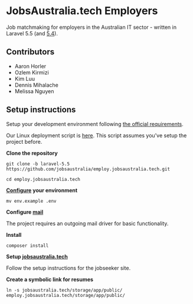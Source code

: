 # JobsAustralia.tech Employers

Job matchmaking for employers in the Australian IT sector - written in Laravel 5.5 (and [5.4](https://github.com/jobsaustralia/employ.jobsaustralia.tech/tree/master)).

## Contributors

* Aaron Horler
* Ozlem Kirmizi
* Kim Luu
* Dennis Mihalache
* Melissa Nguyen

## Setup instructions

Setup your development environment following [the official requirements](https://laravel.com/docs/5.5/installation).

Our Linux deployment script is [here](https://github.com/jobsaustralia/scripts-conf-and-docs/blob/master/scripts/deploy.sh#L1). This script assumes you've setup the project before.

**Clone the repository**

`git clone -b laravel-5.5 https://github.com/jobsaustralia/employ.jobsaustralia.tech.git`

`cd employ.jobsaustralia.tech`

**[Configure](https://laravel.com/docs/5.5/configuration#environment-configuration) your environment**

`mv env.example .env`

**Configure [mail](https://laravel.com/docs/5.5/mail)**

The project requires an outgoing mail driver for basic functionality.

**Install**

`composer install`

**Setup [jobsaustralia.tech](https://github.com/jobsaustralia/jobsaustralia.tech)**

Follow the setup instructions for the jobseeker site. 

**Create a symbolic link for resumes**

`ln -s jobsaustralia.tech/storage/app/public/ employ.jobsaustralia.tech/storage/app/public/`
